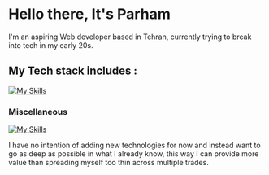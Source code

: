 # Hello there, It's Parham
I'm an aspiring Web developer based in Tehran, currently trying to break into tech in my early 20s.

## My Tech stack includes :
[![My Skills](https://skillicons.dev/icons?i=html,css,js,react,nodejs,mongodb,expressjs)](https://skillicons.dev)

### Miscellaneous 

[![My Skills](https://skillicons.dev/icons?i=tailwind,figma,git,github)](https://skillicons.dev)

I have no intention of adding new technologies for now and instead want to go as deep as possible in what I already know, this way I can provide more value than spreading myself too thin across multiple trades. 
